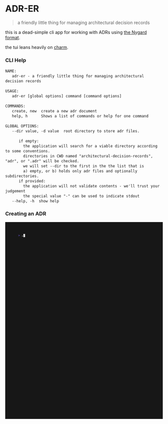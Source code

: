 # ADR-ER

> a friendly little thing for managing architectural decision records

this is a dead-simple cli app for working with ADRs using [the Nygard format](https://cognitect.com/blog/2011/11/15/documenting-architecture-decisions.html).

the tui leans heavily on [charm](https://charm.sh/). 

### CLI Help 
```text
NAME:
   adr-er - a friendly little thing for managing architectural decision records

USAGE:
   adr-er [global options] command [command options]

COMMANDS:
   create, new  create a new adr document
   help, h      Shows a list of commands or help for one command

GLOBAL OPTIONS:
   --dir value, -d value  root directory to store adr files.

      if empty: 
        the application will search for a viable directory according to some conventions.  
        directories in CWD named "architectural-decision-records", "adr", or ".adr" will be checked. 
        we will set --dir to the first in the the list that is  
        a) empty, or b) holds only adr files and optionally subdirectories.
      if provided:
        the application will not validate contents - we'll trust your judgement
        the special value "-" can be used to indicate stdout
   --help, -h  show help
```

### Creating an ADR
![demo-create.gif](doc/demo/demo-create.gif)
